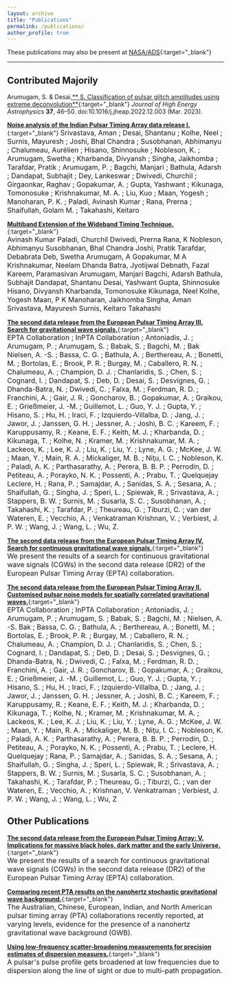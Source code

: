```yaml
---
layout: archive
title: "Publications"
permalink: /publications/
author_profile: true
---
```


These publications may also be present at [NASA/ADS](https://ui.adsabs.harvard.edu/search/p_=0&q=author%3A%22Arumugam%2C%20S.%22%20AND%20database%3Aastronomy&sort=date%20desc%2C%20bibcode%20desc){:target="_blank"}

---
## Contributed Majorily  

Arumugam, S. & Desai,[** S. Classification of pulsar glitch amplitudes using extreme deconvolution**](https://www.sciencedirect.com/science/article/abs/pii/S2214404822000799?via%3Dihub){:target="_blank"} *Journal of High Energy Astrophysics* **37**, 46–50. doi:10.1016/j.jheap.2022.12.003 (Mar. 2023).

[**Noise analysis of the Indian Pulsar Timing Array data release I.**](https://journals.aps.org/prd/abstract/10.1103/PhysRevD.108.023008){:target="_blank"}
<font size="3"> Srivastava, Aman ; Desai, Shantanu ; Kolhe, Neel ; Surnis, Mayuresh ; Joshi, Bhal Chandra ; Susobhanan, Abhimanyu ; Chalumeau, Aurélien ; Hisano, Shinnosuke ; Nobleson, K. ; Arumugam, Swetha ; Kharbanda, Divyansh ; Singha, Jaikhomba ; Tarafdar, Pratik ; Arumugam, P. ; Bagchi, Manjari ; Bathula, Adarsh ; Dandapat, Subhajit ; Dey, Lankeswar ; Dwivedi, Churchil ; Girgaonkar, Raghav ; Gopakumar, A. ; Gupta, Yashwant ; Kikunaga, Tomonosuke ; Krishnakumar, M. A. ; Liu, Kuo ; Maan, Yogesh ; Manoharan, P. K. ; Paladi, Avinash Kumar ; Rana, Prerna ; Shaifullah, Golam M. ; Takahashi, Keitaro </font>


[**Multiband Extension of the Wideband Timing Technique.**](https://academic.oup.com/mnras/article/527/1/213/7310865){:target="_blank"}  
<font size="3"> Avinash Kumar Paladi, Churchil Dwivedi, Prerna Rana, K Nobleson, Abhimanyu Susobhanan, Bhal Chandra Joshi, Pratik Tarafdar, Debabrata Deb, Swetha Arumugam, A Gopakumar, M A Krishnakumar, Neelam Dhanda Batra, Jyotijwal Debnath, Fazal Kareem, Paramasivan Arumugam, Manjari Bagchi, Adarsh Bathula, Subhajit Dandapat, Shantanu Desai, Yashwant Gupta, Shinnosuke Hisano, Divyansh Kharbanda, Tomonosuke Kikunaga, Neel Kolhe, Yogesh Maan, P K Manoharan, Jaikhomba Singha, Aman Srivastava, Mayuresh Surnis, Keitaro Takahashi </font>


[**The second data release from the European Pulsar Timing Array III. Search for gravitational wave
signals.**](https://www.aanda.org/articles/aa/abs/2023/10/aa46844-23/aa46844-23.html){:target="_blank"}  
<font size="3"> EPTA Collaboration ; InPTA Collaboration ; Antoniadis, J. ; Arumugam, P. ; Arumugam, S. ; Babak, S. ; Bagchi, M. ; Bak Nielsen, A. -S. ; Bassa, C. G. ; Bathula, A. ; Berthereau, A. ; Bonetti, M. ; Bortolas, E. ; Brook, P. R. ; Burgay, M. ; Caballero, R. N. ; Chalumeau, A. ; Champion, D. J. ; Chanlaridis, S. ; Chen, S. ; Cognard, I. ; Dandapat, S. ; Deb, D. ; Desai, S. ; Desvignes, G. ; Dhanda-Batra, N. ; Dwivedi, C. ; Falxa, M. ; Ferdman, R. D. ; Franchini, A. ; Gair, J. R. ; Goncharov, B. ; Gopakumar, A. ; Graikou, E. ; Grießmeier, J. -M. ; Guillemot, L. ; Guo, Y. J. ; Gupta, Y. ; Hisano, S. ; Hu, H. ; Iraci, F. ; Izquierdo-Villalba, D. ; Jang, J. ; Jawor, J. ; Janssen, G. H. ; Jessner, A. ; Joshi, B. C. ; Kareem, F. ; Karuppusamy, R. ; Keane, E. F. ; Keith, M. J. ; Kharbanda, D. ; Kikunaga, T. ; Kolhe, N. ; Kramer, M. ; Krishnakumar, M. A. ; Lackeos, K. ; Lee, K. J. ; Liu, K. ; Liu, Y. ; Lyne, A. G. ; McKee, J. W. ; Maan, Y. ; Main, R. A. ; Mickaliger, M. B. ; Niţu, I. C. ; Nobleson, K. ; Paladi, A. K. ; Parthasarathy, A. ; Perera, B. B. P. ; Perrodin, D. ; Petiteau, A. ; Porayko, N. K. ; Possenti, A. ; Prabu, T. ; Quelquejay Leclere, H. ; Rana, P. ; Samajdar, A. ; Sanidas, S. A. ; Sesana, A. ; Shaifullah, G. ; Singha, J. ; Speri, L. ; Spiewak, R. ; Srivastava, A. ; Stappers, B. W. ; Surnis, M. ; Susarla, S. C. ; Susobhanan, A. ; Takahashi, K. ; Tarafdar, P. ; Theureau, G. ; Tiburzi, C. ; van der Wateren, E. ; Vecchio, A. ; Venkatraman Krishnan, V. ; Verbiest, J. P. W. ; Wang, J. ; Wang, L. ; Wu, Z. </font>


[**The second data release from the European Pulsar Timing Array IV. Search for continuous gravitational
wave signals.**](https://arxiv.org/abs/2306.16226){:target="_blank"}  
<font size="3"> We present the results of a search for continuous gravitational wave signals (CGWs) in the second data release (DR2) of the European Pulsar Timing Array (EPTA) collaboration.</font>


[**The second data release from the European Pulsar Timing Array II. Customised pulsar noise models
for spatially correlated gravitational waves.**](https://www.aanda.org/articles/aa/full_html/2023/10/aa46842-23/aa46842-23.html){:target="_blank"}  
<font size="3"> EPTA Collaboration ; InPTA Collaboration ; Antoniadis, J. ; Arumugam, P. ; Arumugam, S.  ; Babak, S. ; Bagchi, M. ; Nielsen, A. -S. Bak ; Bassa, C. G. ; Bathula, A. ; Berthereau, A. ; Bonetti, M. ; Bortolas, E. ; Brook, P. R. ; Burgay, M. ; Caballero, R. N. ; Chalumeau, A. ; Champion, D. J. ; Chanlaridis, S. ; Chen, S. ; Cognard, I. ; Dandapat, S. ; Deb, D. ; Desai, S. ; Desvignes, G. ; Dhanda-Batra, N. ; Dwivedi, C. ; Falxa, M. ; Ferdman, R. D. ; Franchini, A. ; Gair, J. R. ; Goncharov, B. ; Gopakumar, A. ; Graikou, E. ; Grießmeier, J. -M. ; Guillemot, L. ; Guo, Y. J. ; Gupta, Y. ; Hisano, S. ; Hu, H. ; Iraci, F. ; Izquierdo-Villalba, D. ; Jang, J. ; Jawor, J. ; Janssen, G. H. ; Jessner, A. ; Joshi, B. C. ; Kareem, F. ; Karuppusamy, R. ; Keane, E. F. ; Keith, M. J. ; Kharbanda, D. ; Kikunaga, T. ; Kolhe, N. ; Kramer, M. ; Krishnakumar, M. A. ; Lackeos, K. ; Lee, K. J. ; Liu, K. ; Liu, Y. ; Lyne, A. G. ; McKee, J. W. ; Maan, Y. ; Main, R. A. ; Mickaliger, M. B. ; Niţu, I. C. ; Nobleson, K. ; Paladi, A. K. ; Parthasarathy, A. ; Perera, B. B. P. ; Perrodin, D. ; Petiteau, A. ; Porayko, N. K. ; Possenti, A. ; Prabu, T. ; Leclere, H. Quelquejay ; Rana, P. ; Samajdar, A. ; Sanidas, S. A. ; Sesana, A. ; Shaifullah, G. ; Singha, J. ; Speri, L. ; Spiewak, R. ; Srivastava, A. ; Stappers, B. W. ; Surnis, M. ; Susarla, S. C. ; Susobhanan, A. ; Takahashi, K. ; Tarafdar, P. ; Theureau, G. ; Tiburzi, C. ; van der Wateren, E. ; Vecchio, A. ; Krishnan, V. Venkatraman ; Verbiest, J. P. W. ; Wang, J. ; Wang, L. ; Wu, Z </font>


## Other Publications 
[**The second data release from the European Pulsar Timing Array: V. Implications for massive black holes,
dark matter and the early Universe.**](https://arxiv.org/abs/2306.162271){:target="_blank"}  
<font size="3"> We present the results of a search for continuous gravitational wave signals (CGWs) in the second data release (DR2) of the European Pulsar Timing Array (EPTA) collaboration.</font>


[**Comparing recent PTA results on the nanohertz stochastic gravitational wave background.**](https://arxiv.org/abs/2309.00693){:target="_blank"}  
<font size="3"> The Australian, Chinese, European, Indian, and North American pulsar timing array (PTA) collaborations recently reported, at varying levels, evidence for the presence of a nanohertz gravitational wave background (GWB). </font>


[**Using low-frequency scatter-broadening measurements for precision estimates of dispersion measures.**](https://arxiv.org/abs/2309.16765){:target="_blank"}  
<font size="3"> A pulsar's pulse profile gets broadened at low frequencies due to dispersion along the line of sight or due to multi-path propagation.</font>

